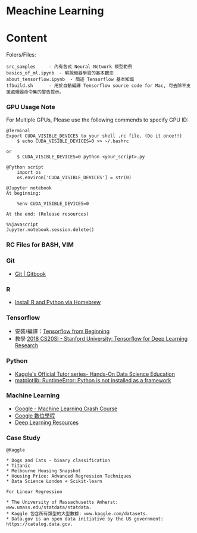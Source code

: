 # Meachine Learning

Content
=======

Folers/Files:

	src_samples		- 內有各式 Neural Network 模型範例
	basics_of_ml.ipynb	- 解說機器學習的基本觀念
	about_tensorflow.ipynb	- 簡述 Tensorflow 基本知識
	tfbuild.sh 		- 用於自動編譯 Tensorflow source code for Mac, 可去除不支援處理器命令集的警告提示。


### GPU Usage Note

For Multiple GPUs, Please use the following commends to specify GPU ID:

```
@Terminal
Export CUDA_VISIBLE_DEVICES to your shell .rc file. (Do it once!!)
	$ echo CUDA_VISIBLE_DEVICES=0 >> ~/.bashrc

or 
	$ CUDA_VISIBLE_DEVICES=0 python <your_script>.py
```

```
@Python script
	import os
	os.environ['CUDA_VISIBLE_DEVICES'] = str(0)
```

```
@Jupyter notebook
At beginning:

	%env CUDA_VISIBLE_DEVICES=0

At the end: (Release resources)

%%javascript
Jupyter.notebook.session.delete()
```

### RC Files for BASH, VIM
### Git

* [Git | Gitbook](https://www.gitbook.com/book/zlargon/git-tutorial/details)

### R

* [Install R and Python via Homebrew](http://pacha.hk/2017-07-12_r_and_python_via_homebrew.html)

### Tensorflow

* 安裝/編譯：[Tensorflow from Beginning](https://cigoic.wordpress.com/2017/07/26/tensorflow-from-beginning-2/)
* 教學 [2018 CS20SI - Stanford University: Tensorflow for Deep Learning Research](https://web.stanford.edu/class/cs20si)

### Python

* [Kaggle's Official Tutor series- Hands-On Data Science Education](https://www.kaggle.com/learn/overview)
* [matplotlib: RuntimeError: Python is not installed as a framework](https://stackoverflow.com/questions/34977388/matplotlib-runtimeerror-python-is-not-installed-as-a-framework)

### Machine Learning

* [Google - Machine Learning Crash Course](https://developers.google.com/machine-learning/crash-course/)
* [Google 數位學程](https://learndigital.withgoogle.com/digitalgarage-tw)
* [Deep Learning Resources](https://cigoic.wordpress.com/2017/07/28/deep-learning-resources/)

### Case Study

	@Kaggle

	* Dogs and Cats - binary classification
	* Titanic
	* Melbourne Housing Snapshot
	* Housing Price: Advanced Regression Techniques
	* Data Science London + Scikit-learn
    
    For Linear Regression
    
    * The University of Massachusetts Amherst: www.umass.edu/statdata/statdata.
    * Kaggle 包含所有類型的大型數據: www.kaggle.com/datasets.
    * Data.gov is an open data initiative by the US government: https://catalog.data.gov.

